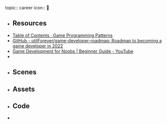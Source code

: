 topic:: career
icon:: 🎳

- ## Resources
- [Table of Contents · Game Programming Patterns](https://gameprogrammingpatterns.com/contents.html)
- [GitHub - utilForever/game-developer-roadmap: Roadmap to becoming a game developer in 2022](https://github.com/utilForever/game-developer-roadmap)
- [Game Development for Noobs | Beginner Guide - YouTube](https://www.youtube.com/watch?v=7C92ZCnlmQo)
-
- ## Scenes
- ## Assets
- ## Code
-